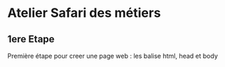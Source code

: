 # Atelier Safari des métiers

## 1ere Etape

Première étape pour creer une page web :
les balise html, head et body
